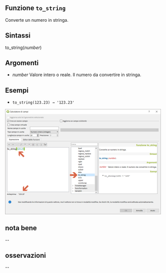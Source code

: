 ## Funzione `to_string`

Converte un numero in stringa.

## Sintassi

to_string(_number_)

## Argomenti

* _number_ Valore intero o reale. Il numero da convertire in stringa.

## Esempi

* `to_string(123.23) → '123.23'`

<img src="/img/stringhe_di_testo/to_string/to_string1.png">

## nota bene

--

## osservazioni

--